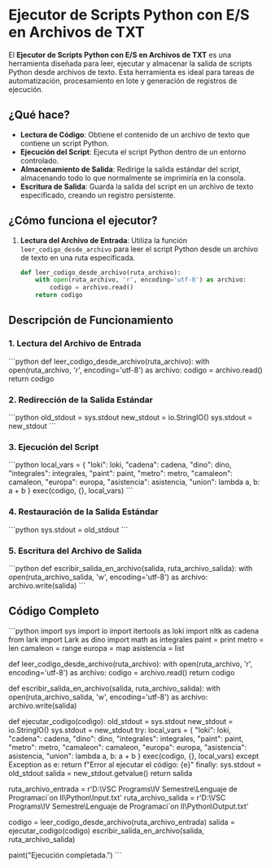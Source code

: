 # Ejecutor de Scripts Python con E/S en Archivos de TXT

El **Ejecutor de Scripts Python con E/S en Archivos de TXT** es una herramienta diseñada para leer, ejecutar y almacenar la salida de scripts Python desde archivos de texto. Esta herramienta es ideal para tareas de automatización, procesamiento en lote y generación de registros de ejecución.

## ¿Qué hace?

- **Lectura de Código**: Obtiene el contenido de un archivo de texto que contiene un script Python.
- **Ejecución del Script**: Ejecuta el script Python dentro de un entorno controlado.
- **Almacenamiento de Salida**: Redirige la salida estándar del script, almacenando todo lo que normalmente se imprimiría en la consola.
- **Escritura de Salida**: Guarda la salida del script en un archivo de texto especificado, creando un registro persistente.

## ¿Cómo funciona el ejecutor?

1. **Lectura del Archivo de Entrada**:
   Utiliza la función `leer_codigo_desde_archivo` para leer el script Python desde un archivo de texto en una ruta especificada.
   ```python
   def leer_codigo_desde_archivo(ruta_archivo):
       with open(ruta_archivo, 'r', encoding='utf-8') as archivo:
           codigo = archivo.read()
       return codigo

## Descripción de Funcionamiento

### 1. Lectura del Archivo de Entrada

\```python
def leer_codigo_desde_archivo(ruta_archivo):
    with open(ruta_archivo, 'r', encoding='utf-8') as archivo:
        codigo = archivo.read()
    return codigo

### 2. Redirección de la Salida Estándar

\```python
old_stdout = sys.stdout
new_stdout = io.StringIO()
sys.stdout = new_stdout
\```

### 3. Ejecución del Script

\```python
local_vars = {
    "loki": loki,
    "cadena": cadena,
    "dino": dino,
    "integrales": integrales,
    "paint": paint,
    "metro": metro,
    "camaleon": camaleon,
    "europa": europa,
    "asistencia": asistencia,
    "union": lambda a, b: a + b
}
exec(codigo, {}, local_vars)
\```

### 4. Restauración de la Salida Estándar

\```python
sys.stdout = old_stdout
\```

### 5. Escritura del Archivo de Salida

\```python
def escribir_salida_en_archivo(salida, ruta_archivo_salida):
    with open(ruta_archivo_salida, 'w', encoding='utf-8') as archivo:
        archivo.write(salida)
\```

## Código Completo

\```python
import sys
import io
import itertools as loki
import nltk as cadena
from lark import Lark as dino
import math as integrales
paint = print
metro = len
camaleon = range
europa = map
asistencia = list

def leer_codigo_desde_archivo(ruta_archivo):
    with open(ruta_archivo, 'r', encoding='utf-8') as archivo:
        codigo = archivo.read()
    return codigo

def escribir_salida_en_archivo(salida, ruta_archivo_salida):
    with open(ruta_archivo_salida, 'w', encoding='utf-8') as archivo:
        archivo.write(salida)

def ejecutar_codigo(codigo):
    old_stdout = sys.stdout
    new_stdout = io.StringIO()
    sys.stdout = new_stdout
    try:
        local_vars = {
            "loki": loki,
            "cadena": cadena,
            "dino": dino,
            "integrales": integrales,
            "paint": paint,
            "metro": metro,
            "camaleon": camaleon,
            "europa": europa,
            "asistencia": asistencia,
            "union": lambda a, b: a + b
        }
        exec(codigo, {}, local_vars)
    except Exception as e:
        return f"Error al ejecutar el código: {e}"
    finally:
        sys.stdout = old_stdout
        salida = new_stdout.getvalue()
        return salida

ruta_archivo_entrada = r'D:\VSC Programs\IV Semestre\Lenguaje de Programaci´on II\Python\Input.txt'
ruta_archivo_salida = r'D:\VSC Programs\IV Semestre\Lenguaje de Programaci´on II\Python\Output.txt'

codigo = leer_codigo_desde_archivo(ruta_archivo_entrada)
salida = ejecutar_codigo(codigo)
escribir_salida_en_archivo(salida, ruta_archivo_salida)

paint("Ejecución completada.")
\```
